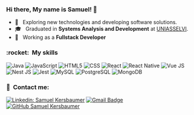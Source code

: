 
<h3> Hi there, My name is Samuel! 👋 </h3>

- 🤔 &nbsp; Exploring new technologies and developing software solutions.
- 🎓 &nbsp; Graduated in **Systems Analysis and Development** at <a href="https://portal.uniasselvi.com.br/">UNIASSELVI</a>.
- 💼 &nbsp; Working as a **Fullstack Developer**

<h3> :rocket: &nbsp;My skills </h3>

  ![Java](https://img.shields.io/badge/Java-333333?style=flat&logo=openjdk&logoColor=white)
  ![JavaScript](https://img.shields.io/badge/-JavaScript-333333?style=flat&logo=javascript)
  ![HTML5](https://img.shields.io/badge/-HTML5-333333?style=flat&logo=HTML5)
  ![CSS](https://img.shields.io/badge/-CSS-333333?style=flat&logo=CSS3&logoColor=1572B6)
  ![React](https://img.shields.io/badge/-React-333333?style=flat&logo=react)
  ![React Native](https://img.shields.io/badge/-React%20Native-333333?style=flat&logo=react)
  ![Vue JS](https://img.shields.io/badge/-Vue%20JS-333333?style=flat&logo=vuejs)
  ![Nest JS](https://img.shields.io/badge/-Nest%20JS-333333?style=flat&logo=nestjs)
  ![Jest](https://img.shields.io/badge/-Jest-333333?style=flat&logo=jest)
  ![MySQL](https://img.shields.io/badge/-MySQL-333333?style=flat&logo=mysql)
  ![PostgreSQL](https://img.shields.io/badge/-PostgreSQL-333333?style=flat&logo=postgresql)
  ![MongoDB](https://img.shields.io/badge/-MongoDB-333333?style=flat&logo=mongodb)

<h3> 📩 &nbsp;Contact me: </h3> 

[![Linkedin: Samuel Kersbaumer](https://img.shields.io/badge/-Samuel_Kersbaumer-blue?style=flat-square&logo=Linkedin&logoColor=white&link=https://www.linkedin.com/in/samuel-kersbaumer/)](https://www.linkedin.com/in/samuel-kersbaumer/)
[![Gmail Badge](https://img.shields.io/badge/-samuel.kersbaumer@gmail.com-006bed?style=flat-square&logo=Gmail&logoColor=white&link=mailto:samuel.kersbaumer@gmail.com)](mailto:samuel.kersbaumer@gmail.com)
[![GitHub Samuel Kersbaumer]( https://img.shields.io/github/followers/samukatb?label=follow&style=social)](https://github.com/samukatb/)
